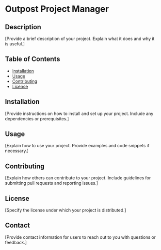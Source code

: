 # Outpost Project Manager

## Description
[Provide a brief description of your project. Explain what it does and why it is useful.]

## Table of Contents
- [Installation](#installation)
- [Usage](#usage)
- [Contributing](#contributing)
- [License](#license)

## Installation
[Provide instructions on how to install and set up your project. Include any dependencies or prerequisites.]

## Usage
[Explain how to use your project. Provide examples and code snippets if necessary.]

## Contributing
[Explain how others can contribute to your project. Include guidelines for submitting pull requests and reporting issues.]

## License
[Specify the license under which your project is distributed.]

## Contact
[Provide contact information for users to reach out to you with questions or feedback.]
